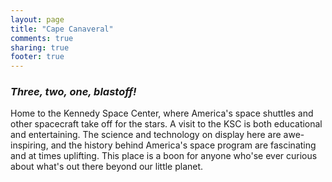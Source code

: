 ```yaml
---
layout: page
title: "Cape Canaveral"
comments: true
sharing: true
footer: true
---
```

<h3><em>Three, two, one, blastoff!</em></h3>
Home to the Kennedy Space Center, where America's space shuttles and other spacecraft take off for the stars. A visit to the KSC is both educational and entertaining. The science and technology on display here are awe-inspiring, and the history behind America's space program are fascinating and at times uplifting. This place is a boon for anyone who'se ever curious about what's out there beyond our little planet.

